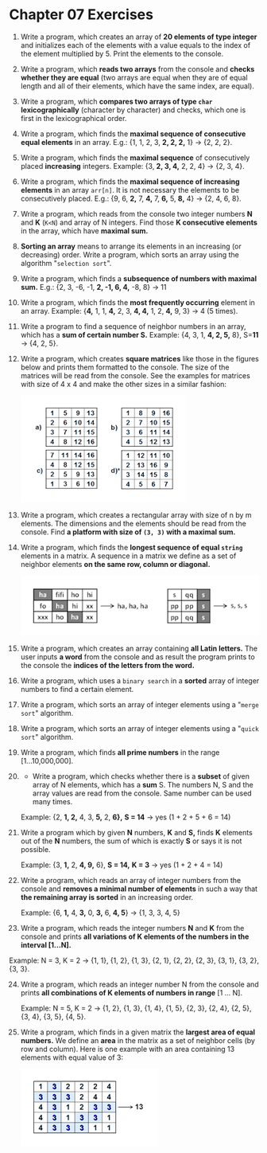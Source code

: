 # Chapter 07 Exercises

1. Write a program, which creates an array of **20 elements of type integer** and initializes each of the elements with a value equals to the index of the element multiplied by 5. Print the elements to the console.
2. Write a program, which **reads two arrays** from the console and **checks whether they are equal** (two arrays are equal when they are of equal length and all of their elements, which have the same index, are equal).
3. Write a program, which **compares two arrays of type `char` lexicographically** (character by character) and checks, which one is first in the lexicographical order.
4. Write a program, which finds the **maximal sequence of consecutive equal elements** in an array. E.g.: {1, 1, 2, 3, **2, 2, 2,** 1} -> {2, 2, 2}.
5. Write a program, which finds the **maximal sequence** of consecutively placed **increasing** integers. Example: {3, **2, 3, 4,** 2, 2, 4} -> {2, 3, 4}.
6. Write a program, which finds the **maximal sequence of increasing elements** in an array `arr[n]`. It is not necessary the elements to be consecutively placed. E.g.: {9, 6, **2,** 7, **4,** 7, **6,** 5, **8,** 4} -> {2, 4, 6, 8}.
7. Write a program, which reads from the console two integer numbers **N** and **K** (`K<N`) and array of N integers. Find those **K consecutive elements** in the array, which have **maximal sum.**
8. **Sorting an array** means to arrange its elements in an increasing (or decreasing) order. Write a program, which sorts an array using the algorithm "`selection sort`".
9. Write a program, which finds a **subsequence of numbers with maximal sum.** E.g.: {2, 3, -6, -1, **2, -1, 6, 4,** -8, 8} -> 11
10. Write a program, which finds the **most frequently occurring** element in an array. Example: {**4,** 1, 1, **4,** 2, 3, **4, 4,** 1, 2, **4,** 9, 3} -> 4 (5 times).
11. Write a program to find a sequence of neighbor numbers in an array, which has a **sum of certain number S.** Example: {4, 3, 1, **4, 2, 5,** 8}, S=**11** -> {4, 2, 5}.
12. Write a program, which creates **square matrices** like those in the figures below and prints them formatted to the console. The size of the matrices will be read from the console. See the examples for matrices with size of 4 x 4 and make the other sizes in a similar fashion:

    ![Exercise 12 Matrices](./assets/exercise-12-matrices.png)
 
13. Write a program, which creates a rectangular array with size of n by m elements. The dimensions and the elements should be read from the console. Find **a platform with size of `(3, 3)` with a maximal sum.**
14. Write a program, which finds the **longest sequence of equal `string`** elements in a matrix. A sequence in a matrix we define as a set of neighbor elements **on the same row, column or diagonal.**

    ![Exercise 14 Diagram](assets/exercise-14-diagram.png)
 
15. Write a program, which creates an array containing **all Latin letters.** The user inputs **a word** from the console and as result the program prints to the console the **indices of the letters from the word.**
16. Write a program, which uses a `binary search` in a **sorted** array of integer numbers to find a certain element.
17. Write a program, which sorts an array of integer elements using a "`merge sort`" algorithm.
18. Write a program, which sorts an array of integer elements using a "`quick sort`" algorithm.
19. Write a program, which finds **all prime numbers** in the range [1...10,000,000].
20. * Write a program, which checks whether there is a **subset** of given array of N elements, which has a **sum** S. The numbers N, S and the array values are read from the console. Same number can be used many times.

    Example: {2, **1, 2,** 4, 3, **5,** 2, **6},** **S = 14** -> yes (1 + 2 + 5 + 6 = 14)

21. Write a program which by given **N** numbers, **K** and **S,** finds **K** elements out of the **N** numbers, the sum of which is exactly **S** or says it is not possible.

    Example: {3, **1,** 2, **4, 9,** 6}, **S = 14,** **K = 3** -> yes (1 + 2 + 4 = 14)

22. Write a program, which reads an array of integer numbers from the console and **removes a minimal number of elements** in such a way that **the remaining array is sorted** in an increasing order.

    Example: {6, **1,** 4, **3,** 0, **3,** 6, **4, 5**} -> {1, 3, 3, 4, 5}

23. Write a program, which reads the integer numbers **N** and **K** from the console and prints **all variations of K elements of the numbers in the interval [1...N].** 

   Example: N = 3, K = 2 -> {1, 1}, {1, 2}, {1, 3}, {2, 1}, {2, 2}, {2, 3}, {3, 1}, {3, 2}, {3, 3}.

24. Write a program, which reads an integer number N from the console and prints **all combinations of K elements of numbers in range** [1 ... N]. 

    Example: N = 5, K = 2 -> {1, 2}, {1, 3}, {1, 4}, {1, 5}, {2, 3}, {2, 4}, {2, 5}, {3, 4}, {3, 5}, {4, 5}.

25. Write a program, which finds in a given matrix the **largest area of equal numbers.** We define an **area** in the matrix as a set of neighbor cells (by row and column). Here is one example with an area containing 13 elements with equal value of 3:

    ![Exercise 25 Diagram](assets/exercise-25-diagram.png)